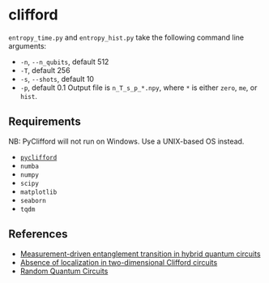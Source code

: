 # clifford
`entropy_time.py` and `entropy_hist.py` take the following command line arguments:
* `-n`, `--n_qubits`, default 512
* `-T`, default 256
* `-s`, `--shots`, default 10
* `-p`, default 0.1
Output file is `n_T_s_p_*.npy`, where `*` is either `zero`, `me`, or `hist`.
## Requirements
NB: PyClifford will not run on Windows. Use a UNIX-based OS instead.
* [`pyclifford`](https://github.com/hongyehu/PyClifford)
* `numba`
* `numpy`
* `scipy`
* `matplotlib`
* `seaborn`
* `tqdm`
## References
* [Measurement-driven entanglement transition in hybrid quantum circuits](https://doi.org/10.1103/PhysRevB.100.134306)
* [Absence of localization in two-dimensional Clifford circuits](https://doi.org/10.1103/PRXQuantum.4.030302)
* [Random Quantum Circuits](https://doi.org/10.1146/annurev-conmatphys-031720-030658)